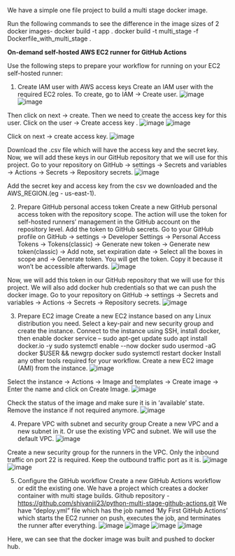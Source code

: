 We have a simple one file project to build a multi stage docker image.

Run the following commands to see the difference in the image sizes of 2 docker images-
docker build -t app .
docker build -t multi_stage -f Dockerfile_with_multi_stage .

**On-demand self-hosted AWS EC2 runner for GitHub Actions**

Use the following steps to prepare your workflow for running on your EC2 self-hosted runner:
1.	Create IAM user with AWS access keys
Create an IAM user with the required EC2 roles. To create, go to IAM -> Create user.
 ![image](https://github.com/shivaniii23/python-multi-stage-github-actions/assets/54891990/3648fa0f-b0e3-45f8-bafd-3c468bead418)
![image](https://github.com/shivaniii23/python-multi-stage-github-actions/assets/54891990/ce77e45d-00ac-419b-b964-fdd3fd48d30d)

Then click on next ->  create.
Then we need to create the access key for this user. Click on the user -> Create access key .
![image](https://github.com/shivaniii23/python-multi-stage-github-actions/assets/54891990/d9fea834-d608-49d5-86ae-c29736d1081d)
![image](https://github.com/shivaniii23/python-multi-stage-github-actions/assets/54891990/52e438df-60d4-4092-a9f8-7cde59f3a225)
 
Click on next -> create access key.
![image](https://github.com/shivaniii23/python-multi-stage-github-actions/assets/54891990/e0b79758-b697-4027-b60f-f6420109f4bf)

Download the .csv file which will have the access key and the secret key.
Now, we will add these keys in our GitHub repository that we will use for this project.
Go to your repository on GitHub -> settings -> Secrets and variables -> Actions -> Secrets -> Repository secrets.
![image](https://github.com/shivaniii23/python-multi-stage-github-actions/assets/54891990/a4a828cd-d922-49b3-84ca-a988fab50210)

Add the secret key and access key from the csv we downloaded and the AWS_REGION.(eg - us-east-1). 

2.	Prepare GitHub personal access token
Create a new GitHub personal access token with the repository scope. The action will use the token for self-hosted runners’ management in the GitHub account on the repository level. Add the token to GitHub secrets.
Go to your GitHub profile on GitHub -> settings -> Developer Settings -> Personal Access Tokens -> Tokens(classic) -> Generate new token -> Generate new token(classic) -> Add note, set expiration date -> Select all the boxes in scope and -> Generate token.
You will get the token. Copy it because it won’t be accessible afterwards.
 ![image](https://github.com/shivaniii23/python-multi-stage-github-actions/assets/54891990/54409118-bba1-457b-8e4e-cafadef5d364)

Now, we will add this token in our GitHub repository that we will use for this project.
We will also add docker hub credentials so that we can push the docker image.
Go to your repository on GitHub -> settings -> Secrets and variables -> Actions -> Secrets -> Repository secrets.
 ![image](https://github.com/shivaniii23/python-multi-stage-github-actions/assets/54891990/07dc9da9-6b67-4fdd-bff3-16366886c946)

3.	Prepare EC2 image
Create a new EC2 instance based on any Linux distribution you need. Select a key-pair and new security group and create the instance.
Connect to the instance using SSH, install docker, then enable docker service –
            sudo apt-get update
            sudo apt install docker.io -y
            sudo systemctl enable --now docker
            sudo usermod -aG docker $USER && newgrp docker
            sudo systemctl restart docker
Install any other tools required for your workflow. Create a new EC2 image (AMI) from the instance.
 ![image](https://github.com/shivaniii23/python-multi-stage-github-actions/assets/54891990/6b85f037-6e86-488b-a5c4-6c2bdb4157e2)

Select the instance -> Actions -> Image and templates -> Create image -> Enter the name and click on Create Image.
 ![image](https://github.com/shivaniii23/python-multi-stage-github-actions/assets/54891990/45282270-3689-4f9b-a5d3-7b4c20ca9884)

Check the status of the image and make sure it is in ‘available’ state. Remove the instance if not required anymore.
 ![image](https://github.com/shivaniii23/python-multi-stage-github-actions/assets/54891990/645a1464-3aae-4376-aa9d-41d384353e6b)

4.	Prepare VPC with subnet and security group
Create a new VPC and a new subnet in it. Or use the existing VPC and subnet. We will use the default VPC.
![image](https://github.com/shivaniii23/python-multi-stage-github-actions/assets/54891990/ad892420-307b-4e30-89be-69da11766b01)
 
Create a new security group for the runners in the VPC. Only the inbound traffic on port 22 is required. Keep the outbound traffic port as it is.
 ![image](https://github.com/shivaniii23/python-multi-stage-github-actions/assets/54891990/227da693-d12b-4102-b7f9-5c6bf31ca297)
![image](https://github.com/shivaniii23/python-multi-stage-github-actions/assets/54891990/2b7127ac-3260-4846-a7b2-0fd646304c69)

5.	Configure the GitHub workflow
Create a new GitHub Actions workflow or edit the existing one. We have a project which creates a docker container with multi stage builds. 
Github repository - https://github.com/shivaniii23/python-multi-stage-github-actions.git
We have “deploy.yml” file which has the job named ‘My First GitHub Actions’ which starts the EC2 runner on push, executes the job, and terminates the runner after everything.
 ![image](https://github.com/shivaniii23/python-multi-stage-github-actions/assets/54891990/38b7da6f-2322-42ff-a571-38913c0e79b4)
![image](https://github.com/shivaniii23/python-multi-stage-github-actions/assets/54891990/0bf275b5-33e4-4829-a3c5-6189d157bd0e)
![image](https://github.com/shivaniii23/python-multi-stage-github-actions/assets/54891990/f4b9ab4b-7ec3-4f7e-8095-4f17a2f6bd1d)
![image](https://github.com/shivaniii23/python-multi-stage-github-actions/assets/54891990/b51d280f-e849-4e0a-b4ff-41bb1e0780cb)

Here, we can see that the docker image was built and pushed to docker hub.
